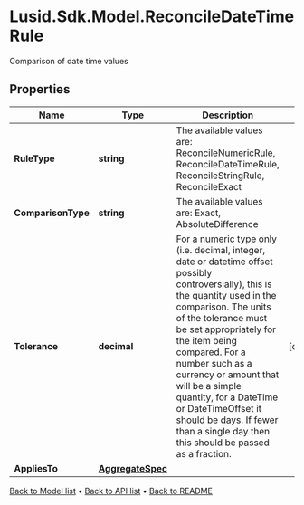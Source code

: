 # Lusid.Sdk.Model.ReconcileDateTimeRule
Comparison of date time values

## Properties

Name | Type | Description | Notes
------------ | ------------- | ------------- | -------------
**RuleType** | **string** | The available values are: ReconcileNumericRule, ReconcileDateTimeRule, ReconcileStringRule, ReconcileExact | 
**ComparisonType** | **string** | The available values are: Exact, AbsoluteDifference | 
**Tolerance** | **decimal** | For a numeric type only (i.e. decimal, integer, date or datetime offset possibly controversially), this is the quantity used in the comparison.  The units of the tolerance must be set appropriately for the item being compared.  For a number such as a currency or amount that will be a simple quantity, for a DateTime or DateTimeOffset it should be days. If fewer than a single day then this should be  passed as a fraction. | [optional] 
**AppliesTo** | [**AggregateSpec**](AggregateSpec.md) |  | 

[Back to Model list](../README.md#documentation-for-models) &#8226; [Back to API list](../README.md#documentation-for-api-endpoints) &#8226; [Back to README](../README.md)

